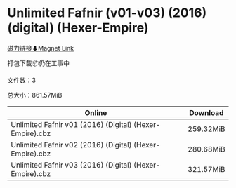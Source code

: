 # Unlimited Fafnir (v01-v03) (2016) (digital) (Hexer-Empire)

[磁力链接⬇Magnet Link](magnet:?xt=urn:btih:55dd0faef080e03df9153a363882b8fdb512870a&dn=Unlimited%20Fafnir%20%28v01-v03%29%20%282016%29%20%28digital%29%20%28Hexer-Empire%29)

打包下载📦仍在工事中

文件数：3

总大小：861.57MiB

Online | Download
--- | ---
Unlimited Fafnir v01 (2016) (Digital) (Hexer-Empire).cbz | 259.32MiB
Unlimited Fafnir v02 (2016) (Digital) (Hexer-Empire).cbz | 280.68MiB
Unlimited Fafnir v03 (2016) (Digital) (Hexer-Empire).cbz | 321.57MiB
